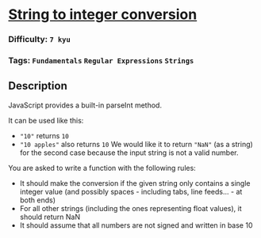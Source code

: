 # [String to integer conversion](https://www.codewars.com/kata/54fdadc8762e2e51e400032c)

### Difficulty: `7 kyu`

### Tags: `Fundamentals` `Regular Expressions` `Strings`

## Description

JavaScript provides a built-in parseInt method.

It can be used like this:

- `"10"` returns `10`
- `"10 apples"` also returns `10`
We would like it to return `"NaN"` (as a string) for the second case because the input string is not a valid number.

You are asked to write a function with the following rules:

- It should make the conversion if the given string only contains a single integer value (and possibly spaces - including tabs, line feeds... - at both ends)
- For all other strings (including the ones representing float values), it should return NaN
- It should assume that all numbers are not signed and written in base 10